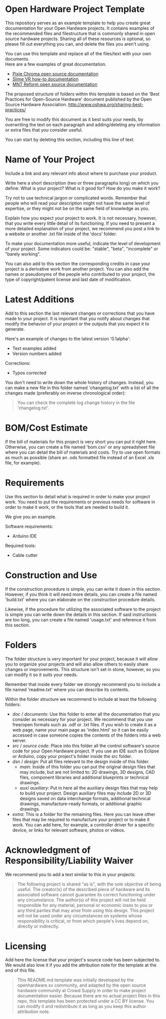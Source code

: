 Open Hardware Project Template
=======================================================

This repository serves as an example template to help you create great documentation for your Open Hardware projects.  It contains examples of the recommended files and filestructure that is commonly shared in open source hardware projects. Sharing all of these resources is optional, so please fill out everything you can, and delete the files you aren't using. 

You can use this template and replace all of the files/text with your own documents.  
Here are a few examples of great documentation.  

- [Pixie Chroma open source documentation](https://github.com/connornishijima/Pixie_Chroma)  
- [Slime VR how-to documentation](https://docs.slimevr.dev/)  
- [MNT Reform open source documentation](https://source.mnt.re/reform/reform)  


The proposed structure of folders within this template is based on the 'Best Practices for Open-Source Hardware' document published by the Open Source Hardware Association.
http://www.oshwa.org/sharing-best-practices/


You are free to modify this document as it best suits your needs, by overwriting the text on each paragraph and adding/deleting any information or extra files that you consider useful.

You can start by deleting this section, including this line of text.


Name of Your Project
=====================
Include a link and any relevant info about where to purchase your product. 

Write here a short description (two or three paragraphs long) on which you define: What is your project? What is it good for? How do you make it work?

Try not to use technical jargon or complicated words. Remember that people who will read your description might not have the same level of expertise, or they might not be on the same field of knowledge as you.

Explain how you expect your project to work. It is not necessary, however, that you write every little detail of its functioning. If you need to present a more detailed explanation of your project, we recommend you post a link to a website or another .txt file inside of the 'docs' folder.

To make your documentation more useful, indicate the level of development of your project. Some indicators could be: "stable", "beta", "incomplete" or "barely working".

You can also add to this section the corresponding credits in case your project is a derivative work from another project. You can also add the names or pseudonyms of the people who contributed to your project, the type of copyright/patent license and last date of modification.


Latest Additions
=================

Add to this section the last relevant changes or corrections that you have made to your project. It is important that you notify about changes that modify the behavior of your project or the outputs that you expect it to generate.

Here's an example of changes to the latest version '0.1alpha':

* Text examples added
* Version numbers added

Corrections:

* Typos corrected

You don't need to write down the whole history of changes. Instead, you can make a new file in this folder named 'changelog.txt' with a list of all the changes made (preferably on inverse chronological order):

> You can check the complete log change history in the file 'changelog.txt'.

BOM/Cost Estimate
=========================

If the bill of materials for this project is very short you can put it right here. Otherwise, you can create a file named 'bom.csv' or any spreadsheet file where you can detail the bill of materials and costs. Try to use open formats as much as possible (share an .ods formatted file instead of an Excel .xls file, for example).

Requirements
=============================

Use this section to detail what is required in order to make your project work. You need to put the requirements or previous needs for software in order to make it work, or the tools that are needed to build it.

We give you an example.

Software requirements:
* Arduino IDE

Required tools:
* Cable cutter


Construction and Use
==================

If the construction procedure is simple, you can write it down in this section. However, if you think it will need more details, you can create a file named 'build.txt' where you can elaborate on the construction procedure details.

Likewise, if the procedure for utilizing the associated software to the project is simple you can write down the details in this section. If said instructions are too long, you can create a file named 'usage.txt' and reference it from this section.


Folders
========

The folder structure is very important for your project, because it will allow you to organize your projects and will also allow others to easily share changes or improvements. This structure isn't set in stone, however, so you can modify it so it suits your needs.

Remember that inside every folder we strongly recommend you to include a file named 'readme.txt' where you can describe its contents.

Within the folder structure we recommend to include at least the following folders:

* *doc* / *documents*: Use this folder to enter all the documentation that you consider as necessary for your project. We recommend that you use free/open formats such as .odf or .txt files. If you wish to create it as a web page, name your main page as 'index.html' so it can be easily accessed in case someone copies the contents of the folders into a web server.
* *src* / *source code*: Place into this folder all the control software's source code for your Open Hardware project. If you use an IDE such as Eclipse or Arduino, copy your project's folder inside the src folder.
* *dsn* / *design*: Put all files relevant to the design inside of this folder.
  +  *main*: Inside of this folder you can put the original design files that may include, but are not limited to: 2D drawings, 3D designs, CAD files, component libraries and additional blueprints or technical drawings.
  +  *aux*/ *auxiliary*: Put in here all the auxiliary design files that may help to build your project. Design auxiliary files may include 2D or 3D designs saved on data interchange formats, additional technical drawings, manufacture-ready formats, or additional graphic drawings.
* *extra*: This is a folder for the remaining files. Here you can leave other files that may be required to manufacture your project or to make it work. You can add here, for example, a controller driver for a specific device, or links for relevant software, photos or videos.

Acknowledgment of Responsibility/Liability Waiver
==============================

We recommend you to add a text similar to this in your projects:

> The following project is shared "as is", with the sole objective of being useful. The creator(s) of the described piece of hardware and its associated software cannot guarantee its correct functioning under any circumstance. The author(s) of this project will not be held responsible for any material, personal or economic loses to you or any third parties that may arise from using this design. This project will not be used under any circumstances on systems whose responsibility is critical, or from which people's lives depend on, directly or indirectly.


Licensing
==============

Add here the license that your project's source code has been subjected to. We would also love it if you add the attribution note for the template at the end of this file.

> This README.md template was initially developed by the openhardware.sv community, and adapted by the open source hardware community at Crowd Supply in order to make project documentation easier. Because there are no actual project files in this repo, this template has been protected under a CC BY license. You can modify it and redistribute it as long as you keep this author attribution note.
